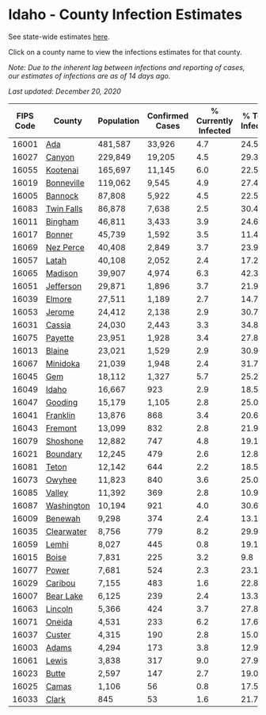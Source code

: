 # Idaho - County Infection Estimates

See state-wide estimates [here](/infections/us-id).

Click on a county name to view the infections estimates for that county.

*Note: Due to the inherent lag between infections and reporting of cases, our estimates of infections are as of 14 days ago.*

*Last updated: December 20, 2020*

|   FIPS Code |                   County |   Population |   Confirmed Cases |   % Currently Infected |   % Total Infected |
|-------------|--------------------------|--------------|-------------------|------------------------|--------------------|
|       16001 |               [Ada](ada) |      481,587 |            33,926 |                    4.7 |               24.5 |
|       16027 |         [Canyon](canyon) |      229,849 |            19,205 |                    4.5 |               29.3 |
|       16055 |     [Kootenai](kootenai) |      165,697 |            11,145 |                    6.0 |               22.5 |
|       16019 | [Bonneville](bonneville) |      119,062 |             9,545 |                    4.9 |               27.4 |
|       16005 |       [Bannock](bannock) |       87,808 |             5,922 |                    4.5 |               22.5 |
|       16083 | [Twin Falls](twin-falls) |       86,878 |             7,638 |                    2.5 |               30.4 |
|       16011 |       [Bingham](bingham) |       46,811 |             3,433 |                    3.9 |               24.6 |
|       16017 |         [Bonner](bonner) |       45,739 |             1,592 |                    3.5 |               11.4 |
|       16069 |   [Nez Perce](nez-perce) |       40,408 |             2,849 |                    3.7 |               23.9 |
|       16057 |           [Latah](latah) |       40,108 |             2,052 |                    2.4 |               17.2 |
|       16065 |       [Madison](madison) |       39,907 |             4,974 |                    6.3 |               42.3 |
|       16051 |   [Jefferson](jefferson) |       29,871 |             1,896 |                    3.7 |               21.9 |
|       16039 |         [Elmore](elmore) |       27,511 |             1,189 |                    2.7 |               14.7 |
|       16053 |         [Jerome](jerome) |       24,412 |             2,138 |                    2.9 |               30.7 |
|       16031 |         [Cassia](cassia) |       24,030 |             2,443 |                    3.3 |               34.8 |
|       16075 |       [Payette](payette) |       23,951 |             1,928 |                    3.4 |               27.8 |
|       16013 |         [Blaine](blaine) |       23,021 |             1,529 |                    2.9 |               30.9 |
|       16067 |     [Minidoka](minidoka) |       21,039 |             1,948 |                    2.4 |               31.7 |
|       16045 |               [Gem](gem) |       18,112 |             1,327 |                    5.7 |               25.2 |
|       16049 |           [Idaho](idaho) |       16,667 |               923 |                    2.9 |               18.5 |
|       16047 |       [Gooding](gooding) |       15,179 |             1,105 |                    2.8 |               25.0 |
|       16041 |     [Franklin](franklin) |       13,876 |               868 |                    3.4 |               20.6 |
|       16043 |       [Fremont](fremont) |       13,099 |               832 |                    2.8 |               21.9 |
|       16079 |     [Shoshone](shoshone) |       12,882 |               747 |                    4.8 |               19.1 |
|       16021 |     [Boundary](boundary) |       12,245 |               479 |                    2.6 |               12.8 |
|       16081 |           [Teton](teton) |       12,142 |               644 |                    2.2 |               18.5 |
|       16073 |         [Owyhee](owyhee) |       11,823 |               840 |                    3.6 |               25.0 |
|       16085 |         [Valley](valley) |       11,392 |               369 |                    2.8 |               10.9 |
|       16087 | [Washington](washington) |       10,194 |               921 |                    4.0 |               30.6 |
|       16009 |       [Benewah](benewah) |        9,298 |               374 |                    2.4 |               13.1 |
|       16035 | [Clearwater](clearwater) |        8,756 |               779 |                    8.2 |               29.9 |
|       16059 |           [Lemhi](lemhi) |        8,027 |               445 |                    0.8 |               19.1 |
|       16015 |           [Boise](boise) |        7,831 |               225 |                    3.2 |                9.8 |
|       16077 |           [Power](power) |        7,681 |               524 |                    2.3 |               23.1 |
|       16029 |       [Caribou](caribou) |        7,155 |               483 |                    1.6 |               22.8 |
|       16007 |   [Bear Lake](bear-lake) |        6,125 |               239 |                    2.4 |               13.3 |
|       16063 |       [Lincoln](lincoln) |        5,366 |               424 |                    3.7 |               27.8 |
|       16071 |         [Oneida](oneida) |        4,531 |               233 |                    6.2 |               17.6 |
|       16037 |         [Custer](custer) |        4,315 |               190 |                    2.8 |               15.0 |
|       16003 |           [Adams](adams) |        4,294 |               173 |                    3.8 |               12.9 |
|       16061 |           [Lewis](lewis) |        3,838 |               317 |                    9.0 |               27.9 |
|       16023 |           [Butte](butte) |        2,597 |               147 |                    2.7 |               19.0 |
|       16025 |           [Camas](camas) |        1,106 |                56 |                    0.8 |               17.5 |
|       16033 |           [Clark](clark) |          845 |                53 |                    1.6 |               21.7 |